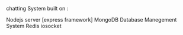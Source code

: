 chatting System built on :

Nodejs server [express framework]
MongoDB Database Manegement System 
Redis 
iosocket 

